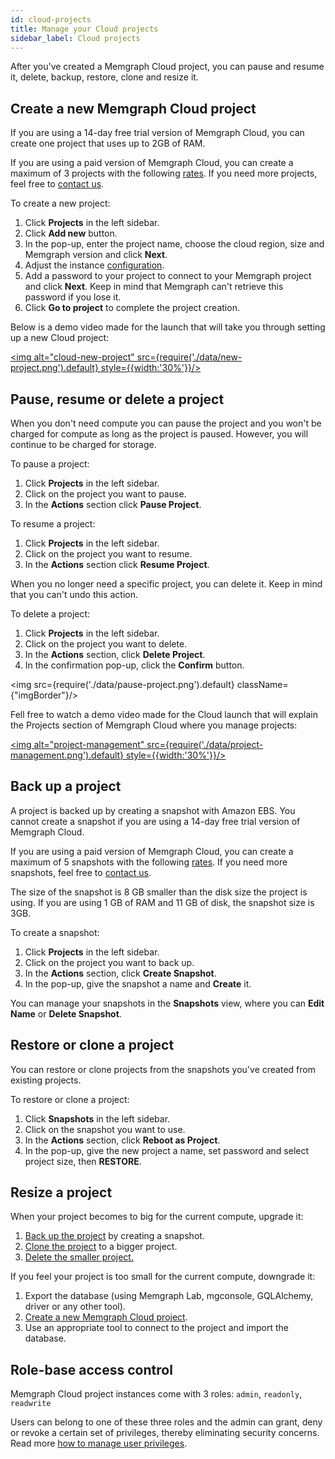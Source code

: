 ```yaml
---
id: cloud-projects
title: Manage your Cloud projects
sidebar_label: Cloud projects
---
```


After you've created a Memgraph Cloud project, you can pause and resume it,
delete, backup, restore, clone and resize it.

## Create a new Memgraph Cloud project

If you are using a 14-day free trial version of Memgraph Cloud, you can create
one project that uses up to 2GB of RAM. 

If you are using a paid version of Memgraph Cloud, you can create a maximum of 3
projects with the following [rates](payment). If you need more projects, feel
free to [contact us](/help-center). 

To create a new project:

1. Click **Projects** in the left sidebar.
2. Click **Add new** button.
3. In the pop-up, enter the project name, choose the cloud region, size and
   Memgraph version and click **Next**.
4. Adjust the instance [configuration](/memgraph/reference-guide/configuration). 
5. Add a password to your project to connect to your Memgraph project and click
   **Next**. Keep in mind that Memgraph can't retrieve this password if you lose
   it. 
6. Click **Go to project** to complete the project creation.

Below is a demo video made for the launch that will take you through setting up
a new Cloud project: 

[<img alt="cloud-new-project" src={require('./data/new-project.png').default} style={{width:'30%'}}/>](https://youtu.be/Tt5KPKylU8k?t=774 "How to create Cloud project")

## Pause, resume or delete a project

When you don't need compute you can pause the project and you won't be charged
for compute as long as the project is paused. However, you will continue to be
charged for storage.

To pause a project:
1. Click **Projects** in the left sidebar.
2. Click on the project you want to pause.
3. In the **Actions** section click **Pause Project**.

To resume a project:
1. Click **Projects** in the left sidebar.
2. Click on the project you want to resume.
3. In the **Actions** section click **Resume Project**.

When you no longer need a specific project, you can delete it. Keep in mind that
you can't undo this action.

To delete a project:
1. Click **Projects** in the left sidebar.
2. Click on the project you want to delete.
3. In the **Actions** section, click **Delete Project**.
4. In the confirmation pop-up, click the **Confirm** button.

<img src={require('./data/pause-project.png').default} className={"imgBorder"}/>

Fell free to watch a demo video made for the Cloud launch that will explain
the Projects section of Memgraph Cloud where you manage projects: 

[<img alt="project-management" src={require('./data/project-management.png').default} style={{width:'30%'}}/>](https://youtu.be/Tt5KPKylU8k?t=1029 "Projects section")

## Back up a project

A project is backed up by creating a snapshot with Amazon EBS. You cannot create
a snapshot if you are using a 14-day free trial version of Memgraph Cloud.

If you are using a paid version of Memgraph Cloud, you can create a maximum of 5
snapshots with the following [rates](payment). If you need more snapshots, feel
free to [contact us](/help-center). 

The size of the snapshot is 8 GB smaller than the disk size the project is
using. If you are using 1 GB of RAM and 11 GB of disk, the snapshot size is 3GB. 

To create a snapshot:
1. Click **Projects** in the left sidebar.
2. Click on the project you want to back up.
3. In the **Actions** section, click **Create Snapshot**.
4. In the pop-up, give the snapshot a name and **Create** it.

You can manage your snapshots in the **Snapshots** view, where you can **Edit
Name** or **Delete Snapshot**.

## Restore or clone a project

You can restore or clone projects from the snapshots you've created from
existing projects.

To restore or clone a project:
1. Click **Snapshots** in the left sidebar.
2. Click on the snapshot you want to use.
3. In the **Actions** section, click **Reboot as Project**.
4. In the pop-up, give the new project a name, set password and select project
   size, then **RESTORE**.
   
## Resize a project

When your project becomes to big for the current compute, upgrade it:

1. [Back up the project](#back-up-a-project) by creating a snapshot.
2. [Clone the project](#restore-or-clone-a-project) to a bigger project.
3. [Delete the smaller project.](#pause-resume-or-delete-a-project)

If you feel your project is too small for the current compute, downgrade it:
1. Export the database (using Memgraph Lab, mgconsole, GQLAlchemy, driver or any
other tool).
2. [Create a new Memgraph Cloud project](#create-a-new-memgraph-cloud-project).
3. Use an appropriate tool to connect to the project and import the database.

## Role-base access control

Memgraph Cloud project instances come with 3 roles: `admin`, `readonly`,
`readwrite`

Users can belong to one of these three roles and the admin can grant, deny or
revoke a certain set of privileges, thereby eliminating security concerns.
Read more [how to manage user
privileges](/docs/memgraph/how-to-guides/manage-user-privileges).
